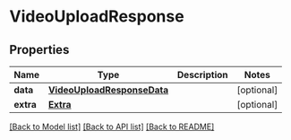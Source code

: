 # VideoUploadResponse

## Properties
Name | Type | Description | Notes
------------ | ------------- | ------------- | -------------
**data** | [**VideoUploadResponseData**](VideoUploadResponseData.md) |  | [optional] 
**extra** | [**Extra**](Extra.md) |  | [optional] 

[[Back to Model list]](../README.md#documentation-for-models) [[Back to API list]](../README.md#documentation-for-api-endpoints) [[Back to README]](../README.md)

